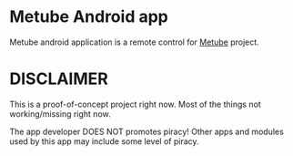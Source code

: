 # Metube Android app

Metube android application is a remote control for [Metube](https://github.com/alexta69/metube) project.

# DISCLAIMER

This is a proof-of-concept project right now. Most of the things not working/missing right now.

The app developer DOES NOT promotes piracy! Other apps and modules used by this app may include some level of piracy.
